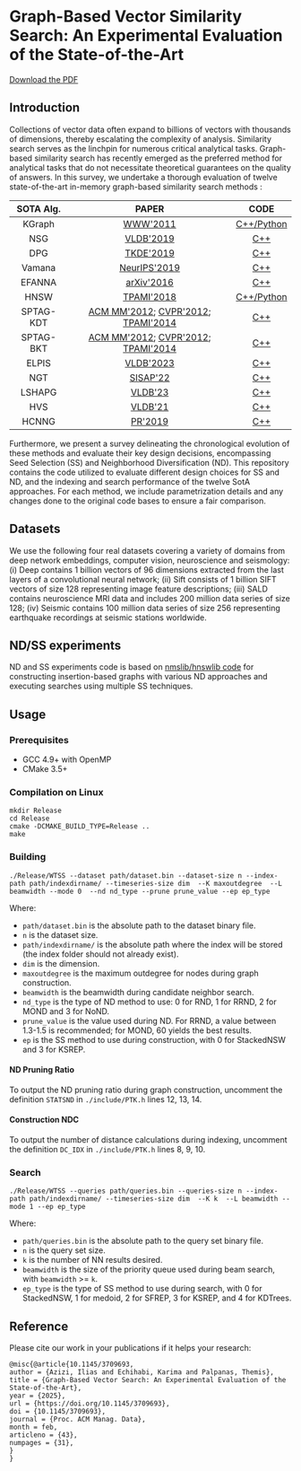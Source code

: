  <meta name="robots" content="noindex">
 
# Graph-Based Vector Similarity Search: An Experimental Evaluation of the State-of-the-Art
[Download the PDF]([https://arxiv.org/pdf/2502.05575])
## Introduction
Collections of vector data often expand to billions of vectors with thousands of dimensions, thereby escalating the complexity of analysis. Similarity search serves as the linchpin for numerous critical analytical tasks. Graph-based similarity search has recently emerged as the preferred method for analytical tasks that do not necessitate theoretical guarantees on the quality of answers.
In this survey, we undertake a thorough evaluation of twelve state-of-the-art in-memory graph-based similarity search methods :

|   SOTA Alg.   |     PAPER     |   CODE   |
|:--------:|:------------:|:--------:|
|  KGraph  |  [WWW'2011](https://dl.acm.org/doi/abs/10.1145/1963405.1963487)  |  [C++/Python](https://github.com/aaalgo/kgraph)  |
|  NSG        |    [VLDB'2019](http://www.vldb.org/pvldb/vol12/p461-fu.pdf)    | [C++](https://github.com/ZJULearning/nsg)      |
|  DPG        |    [TKDE'2019](https://ieeexplore.ieee.org/abstract/document/8681160)    | [C++](https://github.com/DBWangGroupUNSW/nns_benchmark/tree/master/algorithms/DPG) |
|  Vamana     |    [NeurIPS'2019](http://harsha-simhadri.org/pubs/DiskANN19.pdf)    |  [C++](https://github.com/microsoft/DiskANN)  |
|  EFANNA     |    [arXiv'2016](https://arxiv.org/abs/1609.07228)    | [C++](https://github.com/ZJULearning/efanna_graph) |
|  HNSW       | [TPAMI'2018](https://ieeexplore.ieee.org/abstract/document/8594636) | [C++/Python](https://github.com/nmslib/hnswlib) |
|  SPTAG-KDT  |  [ACM MM'2012](https://dl.acm.org/doi/abs/10.1145/2393347.2393378); [CVPR'2012](https://ieeexplore.ieee.org/abstract/document/6247790); [TPAMI'2014](https://ieeexplore.ieee.org/abstract/document/6549106)  | [C++](https://github.com/microsoft/SPTAG) |
|  SPTAG-BKT  | [ACM MM'2012](https://dl.acm.org/doi/abs/10.1145/2393347.2393378); [CVPR'2012](https://ieeexplore.ieee.org/abstract/document/6247790); [TPAMI'2014](https://ieeexplore.ieee.org/abstract/document/6549106) | [C++](https://github.com/microsoft/SPTAG) |
|  ELPIS      |  [VLDB'2023](https://www.vldb.org/pvldb/vol16/p1548-azizi.pdf)  | [C++](https://helios2.mi.parisdescartes.fr/~themisp/elpis/data/elpis-sourcecode.zip) |
|  NGT        |  [SISAP'22](https://github.com/yahoojapan/NGT) | [C++](https://github.com/yahoojapan/NGT) 
|  LSHAPG     |  [VLDB'23](https://www.vldb.org/pvldb/vol16/p1979-zhao.pdf) |  [C++](https://github.com/Jacyhust/LSH-APG)|
|  HVS        |  [VLDB'21](https://www.vldb.org/pvldb/vol15/p246-lu.pdf)  | [C++](https://github.com/Kejing-Lu/hvs)|
|  HCNNG      |  [PR'2019](https://www.sciencedirect.com/science/article/abs/pii/S0031320319302730)  |[C++](https://github.com/Lsyhprum/WEAVESS) |


Furthermore, we present a survey delineating the chronological evolution of these methods and evaluate their key design decisions, encompassing Seed Selection (SS) and Neighborhood Diversification (ND). This repository contains the code utilized to evaluate different design choices for SS and ND, and the indexing and search performance of the twelve SotA approaches. For each method, we include parametrization details and any changes done to the original code bases to ensure a fair comparison.

## Datasets
We use the following four real datasets covering a variety of domains from deep network embeddings, computer vision, neuroscience and seismology: (i) Deep contains 1 billion vectors of 96 dimensions extracted from the last layers of a convolutional
neural network; (ii) Sift consists of 1 billion SIFT vectors of size 128 representing image feature descriptions; (iii) SALD contains neuroscience MRI data and includes 200 million data series of size 128; (iv) Seismic  contains 100 million data series of size 256 representing earthquake recordings at seismic stations worldwide.

## ND/SS experiments
ND and SS experiments code is based on [nmslib/hnswlib code](https://github.com/nmslib/hnswlib)  for constructing insertion-based graphs with various ND approaches and executing searches using multiple SS techniques.

## Usage

### Prerequisites

- GCC 4.9+ with OpenMP
- CMake 3.5+

### Compilation on Linux
```shell
mkdir Release
cd Release
cmake -DCMAKE_BUILD_TYPE=Release ..
make
```

### Building
```shell
./Release/WTSS --dataset path/dataset.bin --dataset-size n --index-path path/indexdirname/ --timeseries-size dim  --K maxoutdegree  --L beamwidth --mode 0  --nd nd_type --prune prune_value --ep ep_type
```

Where:
- `path/dataset.bin` is the absolute path to the dataset binary file.
- `n` is the dataset size.
- `path/indexdirname/` is the absolute path where the index will be stored (the index folder should not already exist).
- `dim` is the dimension.
- `maxoutdegree` is the maximum outdegree for nodes during graph construction.
- `beamwidth` is the beamwidth during candidate neighbor search.
- `nd_type` is the type of ND method to use: 0 for RND, 1 for RRND, 2 for MOND and 3 for NoND.
- `prune_value` is the value used during ND. For RRND, a value between 1.3-1.5 is recommended; for MOND, 60 yields the best results.
- `ep` is the SS method to use during construction, with 0 for StackedNSW and 3 for KSREP.

#### ND Pruning Ratio
To output the ND pruning ratio during graph construction, uncomment the definition `STATSND` in `./include/PTK.h` lines 12, 13, 14.

#### Construction NDC
To output the number of distance calculations during indexing, uncomment the definition `DC_IDX` in `./include/PTK.h` lines 8, 9, 10.

### Search
```shell
./Release/WTSS --queries path/queries.bin --queries-size n --index-path path/indexdirname/ --timeseries-size dim  --K k  --L beamwidth --mode 1 --ep ep_type
```
Where:
- `path/queries.bin` is the absolute path to the query set binary file.
- `n` is the query set size.
- `k` is the number of NN results desired.
- `beamwidth` is the size of the priority queue used during beam search, with `beamwidth` >= `k`.
- `ep_type` is the type of SS method to use during search, with 0 for StackedNSW, 1 for medoid, 2 for SFREP, 3 for KSREP, and 4 for KDTrees.

## Reference

Please cite our work in your publications if it helps your research:

```
@misc{@article{10.1145/3709693,
author = {Azizi, Ilias and Echihabi, Karima and Palpanas, Themis},
title = {Graph-Based Vector Search: An Experimental Evaluation of the State-of-the-Art},
year = {2025},
url = {https://doi.org/10.1145/3709693},
doi = {10.1145/3709693},
journal = {Proc. ACM Manag. Data},
month = feb,
articleno = {43},
numpages = {31},
}
}
```



